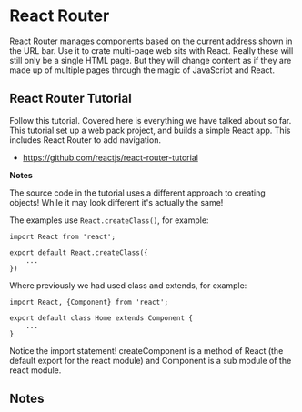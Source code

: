 # React Router 

React Router manages components based on the current address shown in the URL bar. Use it to 
crate multi-page web sits with React. Really these will still only be a single HTML page. 
But they will change content as if they are made up of multiple pages through the magic of 
JavaScript and React. 

## React Router Tutorial

Follow this tutorial. Covered here is everything we have talked about so far. This tutorial set up 
a web pack project, and builds a simple React app. This includes React Router to add navigation. 

- https://github.com/reactjs/react-router-tutorial

**Notes** 

The source code in the tutorial uses a different approach to creating objects! While it may look
different it's actually the same! 

The examples use `React.createClass()`, for example: 
```
import React from 'react';

export default React.createClass({
    ...
})
```
Where previously we had used class and extends, for example: 
```
import React, {Component} from 'react';

export default class Home extends Component {
    ...
}
```
Notice the import statement! createComponent is a method of React (the default export for the react
module) and Component is a sub module of the react module. 



## Notes 

